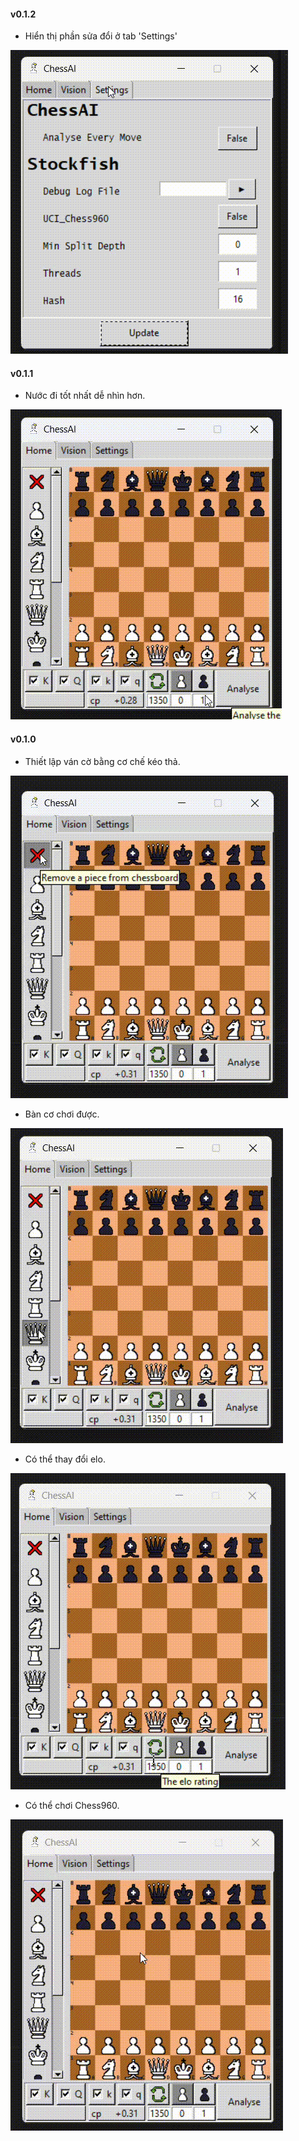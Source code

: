 #### v0.1.2

- Hiển thị phần sửa đổi ở tab 'Settings'

![feature_6](assets/features_6.gif)

#### v0.1.1

- Nước đi tốt nhất dễ nhìn hơn.

![features_5](assets/features_5.gif)

#### v0.1.0

- Thiết lập ván cờ bằng cơ chế kéo thả.

![features_1](assets/features_1.gif)

- Bàn cơ chơi được.

![features_2](assets/features_2.gif)

- Có thể thay đổi elo.

![features_3](assets/features_3.gif)

- Có thể chơi Chess960.

![features_4](assets/features_4.gif)
